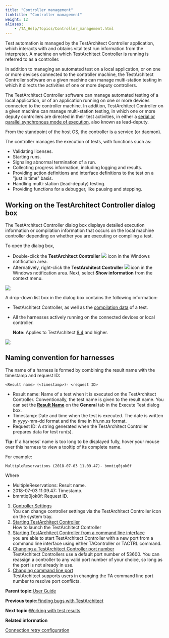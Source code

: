 ```yaml
--- 
title: "Controller management"
linktitle: "Controller management"
weight: 12
aliases: 
    - /TA_Help/Topics/Controller_management.html
---
```


Test automation is managed by the TestArchitect Controller application, which interacts with and obtains vital test run information from the interpreter. A machine on which TestArchitect Controller is running is referred to as a controller.

In addition to managing an automated test on a local application, or on one or more devices connected to the controller machine, the TestArchitect Controller software on a given machine can manage multi-station testing in which it directs the activities of one or more deputy controllers.

The TestArchitect Controller software can manage automated testing of a local application, or of an application running on one or more devices connected to the controller machine. In addition, TestArchitect Controller on a given machine can manage multi-station testing, in which one or more deputy controllers are directed in their test activities, in either a [serial or parallel synchronous mode of execution](Test_exec_remote_synchronous.html), also known as lead-deputy.

From the standpoint of the host OS, the controller is a service \(or daemon\).

The controller manages the execution of tests, with functions such as:

-   Validating licenses.
-   Starting runs.
-   Signaling abnormal termination of a run.
-   Collecting progress information, including logging and results.
-   Providing action definitions and interface definitions to the test on a "just in time" basis.
-   Handling multi-station \(lead-deputy\) testing.
-   Providing functions for a debugger, like pausing and stepping.

## Working on the TestArchitect Controller dialog box

The TestArchitect Controller dialog box displays detailed execution information or compilation information that occurs on the local machine controller depending on whether you are executing or compiling a test.

To open the dialog box,

-   Double-click the **TestArchitect Controller** ![](/images//Images/TA_controller_icon.png) icon in the Windows notification area.
-   Alternatively, right-click the **TestArchitect Controller** ![](/images//Images/TA_controller_icon.png) icon in the Windows notification area. Next, select **Show information** from the context menu.

![](/images//Images/ug_TA_controller_dlg1.png)

A drop-down list box in the dialog box contains the following information:

-   TestArchitect Controller, as well as the [compilation data](Test_exec_test_execution.html#li.compilation_mode) of a test.
-   All the harnesses actively running on the connected devices or local controller.

    **Note:** Applies to TestArchitect [8.4](/TA_ReleaseNotes/DITA_source/Whats_New_8.4.html) and higher.


![](/images//Images/TA_Controller_dlg_dropdown_list.png)

## Naming convention for harnesses

The name of a harness is formed by combining the result name with the timestamp and request ID:

```
<Result name> (<timestamp>)- <request ID>
```

-   Result name: Name of a test when it is executed on the TestArchitect Controller. Conventionally, the test name is given to the result name. You can set the [**Result Name**](Test_exec_test_execution.html#result_name) on the **General** tab in the Execute Test dialog box.
-   Timestamp: Date and time when the test is executed. The date is written in yyyy-mm-dd format and the time in hh.nn.ss format.
-   Request ID: A string generated when the TestArchitect Controller prepares data for test run\(s\).

**Tip:** If a harness' name is too long to be displayed fully, hover your mouse over this harness to view a tooltip of its complete name.

For example:

```
MultipleReservations (2018-07-03 11.09.47)- bmmtiq0jok0f
```

Where

-   MultipleReservations: Result name.
-   2018-07-03 11.09.47: Timestamp.
-   bmmtiq0jok0f: Request ID.

1.  [Controller Settings](/TA_Help/Topics/Controller_settings.html)  
You can change controller settings via the TestArchitect Controller icon on the system tray.
2.  [Starting TestArchitect Controller](/TA_Help/Topics/Controller_starting.html)  
How to launch the TestArchitect Controller
3.  [Starting TestArchitect Controller from a command line interface](/TA_Help/Topics/Controller_starting_from_CLI.html)  
you are able to start TestArchitect Controller with a new port from a command line interface using either TAController or TACTRL command.
4.  [Changing a TestArchitect Controller port number](/TA_Help/Topics/Controller_changing_port.html)  
TestArchitect Controllers use a default port number of 53600. You can reassign a controller to any valid port number of your choice, so long as the port is not already in use.
5.  [Changing command line port](/TA_Help/Topics/ug_changing_cmdline_port.html)  
TestArchitect supports users in changing the TA command line port number to resolve port conflicts.

**Parent topic:**[User Guide](/TA_Help/Topics/User_Guide_begin.html)

**Previous topic:**[Finding bugs with TestArchitect](/TA_Help/Topics/Debugging_finding_bugs.html)

**Next topic:**[Working with test results](/TA_Help/Topics/Test_result.html)

**Related information**  


[Connection retry configuration](/TA_Administration/Topics/Connection_retry_configuration.html)

